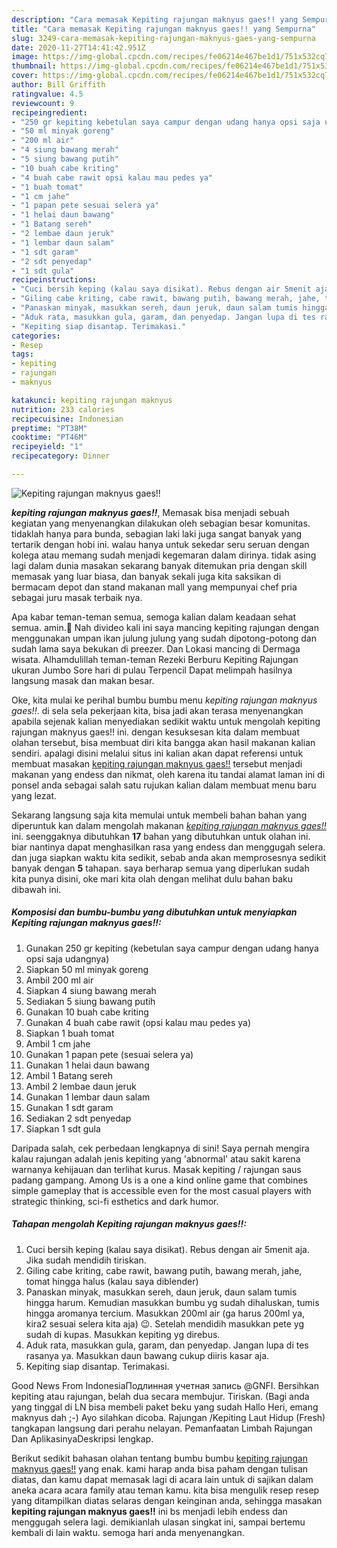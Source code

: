 ```yaml
---
description: "Cara memasak Kepiting rajungan maknyus gaes!! yang Sempurna"
title: "Cara memasak Kepiting rajungan maknyus gaes!! yang Sempurna"
slug: 3249-cara-memasak-kepiting-rajungan-maknyus-gaes-yang-sempurna
date: 2020-11-27T14:41:42.951Z
image: https://img-global.cpcdn.com/recipes/fe06214e467be1d1/751x532cq70/kepiting-rajungan-maknyus-gaes-foto-resep-utama.jpg
thumbnail: https://img-global.cpcdn.com/recipes/fe06214e467be1d1/751x532cq70/kepiting-rajungan-maknyus-gaes-foto-resep-utama.jpg
cover: https://img-global.cpcdn.com/recipes/fe06214e467be1d1/751x532cq70/kepiting-rajungan-maknyus-gaes-foto-resep-utama.jpg
author: Bill Griffith
ratingvalue: 4.5
reviewcount: 9
recipeingredient:
- "250 gr kepiting kebetulan saya campur dengan udang hanya opsi saja udangnya"
- "50 ml minyak goreng"
- "200 ml air"
- "4 siung bawang merah"
- "5 siung bawang putih"
- "10 buah cabe kriting"
- "4 buah cabe rawit opsi kalau mau pedes ya"
- "1 buah tomat"
- "1 cm jahe"
- "1 papan pete sesuai selera ya"
- "1 helai daun bawang"
- "1 Batang sereh"
- "2 lembae daun jeruk"
- "1 lembar daun salam"
- "1 sdt garam"
- "2 sdt penyedap"
- "1 sdt gula"
recipeinstructions:
- "Cuci bersih keping (kalau saya disikat). Rebus dengan air 5menit aja. Jika sudah mendidih tiriskan."
- "Giling cabe kriting, cabe rawit, bawang putih, bawang merah, jahe, tomat hingga halus (kalau saya diblender)"
- "Panaskan minyak, masukkan sereh, daun jeruk, daun salam tumis hingga harum. Kemudian masukkan bumbu yg sudah dihaluskan, tumis hingga aromanya tercium. Masukkan 200ml air (ga harus 200ml ya, kira2 sesuai selera kita aja) 😉. Setelah mendidih masukkan pete yg sudah di kupas. Masukkan kepiting yg direbus."
- "Aduk rata, masukkan gula, garam, dan penyedap. Jangan lupa di tes rasanya ya. Masukkan daun bawang cukup diiris kasar aja."
- "Kepiting siap disantap. Terimakasi."
categories:
- Resep
tags:
- kepiting
- rajungan
- maknyus

katakunci: kepiting rajungan maknyus 
nutrition: 233 calories
recipecuisine: Indonesian
preptime: "PT38M"
cooktime: "PT46M"
recipeyield: "1"
recipecategory: Dinner

---
```



![Kepiting rajungan maknyus gaes!!](https://img-global.cpcdn.com/recipes/fe06214e467be1d1/751x532cq70/kepiting-rajungan-maknyus-gaes-foto-resep-utama.jpg)

<b><i>kepiting rajungan maknyus gaes!!</i></b>, Memasak bisa menjadi sebuah kegiatan yang menyenangkan dilakukan oleh sebagian besar komunitas. tidaklah hanya para bunda, sebagian laki laki juga sangat banyak yang tertarik dengan hobi ini. walau hanya untuk sekedar seru seruan dengan kolega atau memang sudah menjadi kegemaran dalam dirinya. tidak asing lagi dalam dunia masakan sekarang banyak ditemukan pria dengan skill memasak yang luar biasa, dan banyak sekali juga kita saksikan di bermacam depot dan stand makanan mall yang mempunyai chef pria sebagai juru masak terbaik nya.

Apa kabar teman-teman semua, semoga kalian dalam keadaan sehat semua. amin.🤲 Nah divideo kali ini saya mancing kepiting rajungan dengan menggunakan umpan ikan julung julung yang sudah dipotong-potong dan sudah lama saya bekukan di preezer. Dan Lokasi mancing di Dermaga wisata. Alhamdulillah teman-teman Rezeki Berburu Kepiting Rajungan ukuran Jumbo Sore hari di pulau Terpencil Dapat melimpah hasilnya langsung masak dan makan besar.

Oke, kita mulai ke perihal bumbu bumbu menu <i>kepiting rajungan maknyus gaes!!</i>. di sela sela pekerjaan kita, bisa jadi akan terasa menyenangkan apabila sejenak kalian menyediakan sedikit waktu untuk mengolah kepiting rajungan maknyus gaes!! ini. dengan kesuksesan kita dalam membuat olahan tersebut, bisa membuat diri kita bangga akan hasil makanan kalian sendiri. apalagi disini melalui situs ini kalian akan dapat referensi untuk membuat masakan <u>kepiting rajungan maknyus gaes!!</u> tersebut menjadi makanan yang endess dan nikmat, oleh karena itu tandai alamat laman ini di ponsel anda sebagai salah satu rujukan kalian dalam membuat menu baru yang lezat.


Sekarang langsung saja kita memulai untuk membeli bahan bahan yang diperuntuk kan dalam mengolah makanan <u><i>kepiting rajungan maknyus gaes!!</i></u> ini. seenggaknya dibutuhkan <b>17</b> bahan yang dibutuhkan untuk olahan ini. biar nantinya dapat menghasilkan rasa yang endess dan menggugah selera. dan juga siapkan waktu kita sedikit, sebab anda akan memprosesnya sedikit banyak dengan <b>5</b> tahapan. saya berharap semua yang diperlukan sudah kita punya disini, oke mari kita olah dengan melihat dulu bahan baku dibawah ini.

<!--inarticleads1-->

##### Komposisi dan bumbu-bumbu yang dibutuhkan untuk menyiapkan Kepiting rajungan maknyus gaes!!:

1. Gunakan 250 gr kepiting (kebetulan saya campur dengan udang hanya opsi saja udangnya)
1. Siapkan 50 ml minyak goreng
1. Ambil 200 ml air
1. Siapkan 4 siung bawang merah
1. Sediakan 5 siung bawang putih
1. Gunakan 10 buah cabe kriting
1. Gunakan 4 buah cabe rawit (opsi kalau mau pedes ya)
1. Siapkan 1 buah tomat
1. Ambil 1 cm jahe
1. Gunakan 1 papan pete (sesuai selera ya)
1. Gunakan 1 helai daun bawang
1. Ambil 1 Batang sereh
1. Ambil 2 lembae daun jeruk
1. Gunakan 1 lembar daun salam
1. Gunakan 1 sdt garam
1. Sediakan 2 sdt penyedap
1. Siapkan 1 sdt gula


Daripada salah, cek perbedaan lengkapnya di sini! Saya pernah mengira kalau rajungan adalah jenis kepiting yang &#39;abnormal&#39; atau sakit karena warnanya kehijauan dan terlihat kurus. Masak kepiting / rajungan saus padang gampang. Among Us is a one a kind online game that combines simple gameplay that is accessible even for the most casual players with strategic thinking, sci-fi esthetics and dark humor. 

<!--inarticleads2-->

##### Tahapan mengolah Kepiting rajungan maknyus gaes!!:

1. Cuci bersih keping (kalau saya disikat). Rebus dengan air 5menit aja. Jika sudah mendidih tiriskan.
1. Giling cabe kriting, cabe rawit, bawang putih, bawang merah, jahe, tomat hingga halus (kalau saya diblender)
1. Panaskan minyak, masukkan sereh, daun jeruk, daun salam tumis hingga harum. Kemudian masukkan bumbu yg sudah dihaluskan, tumis hingga aromanya tercium. Masukkan 200ml air (ga harus 200ml ya, kira2 sesuai selera kita aja) 😉. Setelah mendidih masukkan pete yg sudah di kupas. Masukkan kepiting yg direbus.
1. Aduk rata, masukkan gula, garam, dan penyedap. Jangan lupa di tes rasanya ya. Masukkan daun bawang cukup diiris kasar aja.
1. Kepiting siap disantap. Terimakasi.


Good News From IndonesiaПодлинная учетная запись @GNFI. Bersihkan kepiting atau rajungan, belah dua secara membujur. Tiriskan. (Bagi anda yang tinggal di LN bisa membeli paket beku yang sudah Hallo Heri, emang maknyus dah ;-) Ayo silahkan dicoba. Rajungan /Kepiting Laut Hidup (Fresh) tangkapan langsung dari perahu nelayan. Pemanfaatan Limbah Rajungan Dan AplikasinyaDeskripsi lengkap. 

Berikut sedikit bahasan olahan tentang bumbu bumbu <u>kepiting rajungan maknyus gaes!!</u> yang enak. kami harap anda bisa paham dengan tulisan diatas, dan kamu dapat memasak lagi di acara lain untuk di sajikan dalam aneka acara acara family atau teman kamu. kita bisa mengulik resep resep yang ditampilkan diatas selaras dengan keinginan anda, sehingga masakan <b>kepiting rajungan maknyus gaes!!</b> ini bs menjadi lebih endess dan menggugah selera lagi. demikianlah ulasan singkat ini, sampai bertemu kembali di lain waktu. semoga hari anda menyenangkan.

